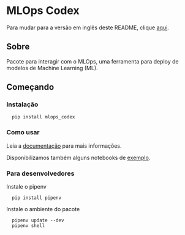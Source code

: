 # MLOps Codex

Para mudar para a versão em inglês deste README, clique [aqui](./README.md).

## Sobre

Pacote para interagir com o MLOps, uma ferramenta para deploy de modelos de Machine Learning (ML).

## Começando

### Instalação

```
  pip install mlops_codex
```

### Como usar

Leia a [documentação](https://datarisk-io.github.io/mlops-mlops_codex) para mais informações.

Disponibilizamos também alguns notebooks de [exemplo](https://github.com/datarisk-io/mlops-mlops_codex/tree/master/notebooks).

### Para desenvolvedores

Instale o pipenv

```
  pip install pipenv
```

Instale o ambiente do pacote

```
  pipenv update --dev
  pipenv shell
```